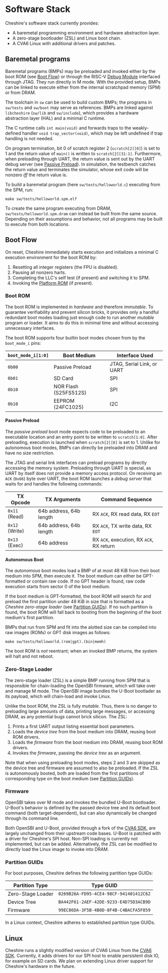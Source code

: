 # Software Stack

Cheshire's software stack currently provides:

- A baremetal programming environment and hardware abstraction layer.
- A zero-stage bootloader (ZSL) and Linux boot chain.
- A CVA6 Linux with additional drivers and patches.

## Baremetal programs

Baremetal programs (BMPs) may be preloaded and invoked either by the boot ROM (see [Boot Flow](#boot-flow)) or through the RISC-V [Debug Module](arch.md#debug-module) interfaced through JTAG. They run directly in M mode. With the provided setup, BMPs can be linked to execute either from the internal scratchpad memory (SPM) or from DRAM.

The toolchain in `sw` can be used to build custom BMPs; the programs in `sw/tests` and `sw/boot` may serve as references. BMPs are linked against `libcheshire` (`sw/lib` and `sw/include`), which provides a hardware abstraction layer (HAL) and a minimal C runtime.

The C runtime calls `int main(void)` and forwards traps to the weakly-defined handler `void trap_vector(void)`, which may be left undefined if trap handling is not needed.

On program termination, bit 0 of scratch register 2 (`scratch[2][0]`) is set to 1 and the return value of `main()` is written to `scratch[2][31:1]`. Furthermore, when preloading through UART, the return value is sent out by the UART debug server (see [Passive Preload](#passive-preload)). In simulation, the testbench catches the return value and terminates the simulator, whose exit code will be nonzero *iff* the return value is.

To build a baremetal program (here `sw/tests/helloworld.c`) executing from the SPM, run:

```
make sw/tests/helloworld.spm.elf
```

To create the same program executing from DRAM, `sw/tests/helloworld.spm.dram` can instead be built from the same source. Depending on their assumptions and behavior, not all programs may be built to execute from both locations.

## Boot Flow

On reset, Cheshire immediately starts execution and initializes a minimal C execution environment for the boot ROM by:

1. Resetting all integer registers (the FPU is disabled).
2. Pausing all nonzero harts.
3. Completing the LLC's self test (if present) and switching it to SPM.
4. Invoking the [Platform ROM](../tg/integr.md#platform-rom) (if present).

### Boot ROM

The boot ROM is implemented in *hardware* and therefore *immutable*. To guarantee verifiability and prevent silicon bricks, it provides only a handful redundant boot modes loading just enough code to run another *mutable* program or loader. It aims to do this in minimal time and without accessing unnecessary interfaces.

The boot ROM supports four builtin boot modes chosen from by the `boot_mode_i` pins:

| `boot_mode_i[1:0]`  | Boot Medium           | Interface Used             |
| ------------------- | --------------------- | -------------------------- |
| `0b00`              | Passive Preload       | JTAG, Serial Link, or UART |
| `0b01`              | SD Card               | SPI                        |
| `0b10`              | NOR Flash (S25FS512S) | SPI                        |
| `0b10`              | EEPROM (24FC1025)     | I2C                        |


#### Passive Preload

The *passive preload* boot mode expects code to be preloaded to an executable location and an entry point to be written to `scratch[1:0]`. After preloading, execution is launched when `scratch[2][0]` is set to 1. Unlike for autonomous boot modes, BMPs can directly be preloaded into DRAM and have no size restriction.

The JTAG and serial link interfaces can preload programs by directly accessing the memory system. Preloading through UART is special, as UART by itself does not provide a memory access protocol. On receiving an `ACK` (`0x06`) byte over UART, the boot ROM launches a *debug server* that waits for and handles the following commands:

| TX Opcode      | TX Arguments            | Command Sequence                          |
| -------------- | ----------------------- | ----------------------------------------- |
| `0x11` (Read)  | 64b address, 64b length | RX `ACK`, RX read data, RX `EOT`          |
| `0x12` (Write) | 64b address, 64b length | RX `ACK`, TX write data, RX `EOT`         |
| `0x13` (Exec)  | 64b address             | RX `ACK`, execution, RX `ACK`, RX return  |


#### Autonomous Boot

The *autonomous* boot modes load a BMP of at most 48 KiB from their boot medium into SPM, then execute it. The boot medium can either be GPT-formatted or contain raw code. If no GPT header is found, raw code execution starts from sector 0 of the boot medium.

If the boot medium is GPT-formatted, the boot ROM will search for and preload the first partition under 48 KiB in size that is formatted as a *Cheshire zero-stage loader* (see [Partition GUIDs](#partition-guids)). If no such partition is found, the boot ROM will fall back to booting from the beginning of the boot medium's first partition.

BMPs that run from SPM and fit into the alotted size can be compiled into raw images (ROMs) or GPT disk images as follows:

```
make sw/tests/helloworld.(rom|gpt).(bin|memh)
```

The boot ROM is *not* reentrant; when an invoked BMP returns, the system will halt and not reboot.

### Zero-Stage Loader

The zero-stage loader (ZSL) is a simple BMP running from SPM that is responsible for chain-loading the OpenSBI firmware, which will take over and manage M mode. The OpenSBI image bundles the U-Boot bootlader as its payload, which will chain-load and invoke Linux.

Unlike the boot ROM, the ZSL is fully *mutable*. Thus, there is no danger to preloading large amounts of data, printing large messages, or accessing DRAM, as any potential bugs cannot brick silicon. The ZSL:

1. Prints a first UART output listing essential boot parameters.
2. Loads the *device tree* from the boot medium into DRAM, reusing boot ROM drivers.
3. Loads the *firmware* from the boot medium into DRAM, reusing boot ROM drivers.
4. Invokes the *firmware*, passing the *device tree* as an argument.

Note that when using preloading boot modes, steps 2 and 3 are skipped as the device tree and firmware are assumed to also be preloaded. If the ZSL is autonomously booted, both are loaded from the first partitions of corresponding type on the boot medium (see [Partition GUIDs](#partition-guids)).

### Firmware

OpenSBI takes over M mode and invokes the bundled U-Boot bootloader. U-Boot's behavior is defined by the passed device tree and its default boot command (both target-dependent), but can also dynamically be changed through its command line.

Both OpenSBI and U-Boot, provided through a fork of the [CVA6 SDK](https://github.com/pulp-platform/cva6-sdk/tree/cheshire), are largely unchanged from their upstream code bases. U-Boot is patched with a driver for Cheshire's SPI host. Non-SPI loading is currently not implemented, but can be added. Alternatively, the ZSL can be modified to directly load the Linux image to invoke into DRAM.

### Partition GUIDs

For boot purposes, Cheshire defines the following partition type GUIDs:

| Partition Type    | Type GUID                              |
| ----------------- | -------------------------------------- |
| Zero-Stage Loader | `0269B26A-FD95-4CE4-98CF-941401412C62` |
| Device Tree       | `BA442F61-2AEF-42DE-9233-E4D75D3ACB9D` |
| Firmware          | `99EC86DA-3F5B-4B0D-8F4B-C4BACFA5F859` |

In a Linux context, Cheshire adheres to established partition type GUIDs.

## Linux

Cheshire runs a slightly modified version of CVA6 Linux from the [CVA6 SDK](https://github.com/pulp-platform/cva6-sdk/tree/cheshire). Currently, it adds drivers for our SPI host to enable persistent disk IO, for example on SD cards. We plan on extending Linux driver support for Cheshire's hardware in the future.
